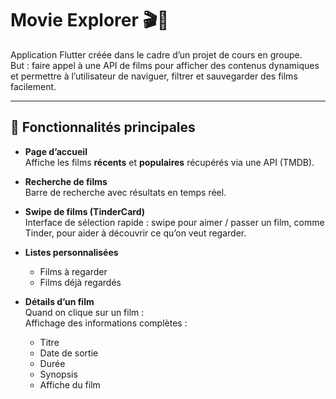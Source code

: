 # Movie Explorer 🎬🍿

Application Flutter créée dans le cadre d’un projet de cours en groupe.  
But : faire appel à une API de films pour afficher des contenus dynamiques et permettre à l’utilisateur de naviguer, filtrer et sauvegarder des films facilement.

---

## 🚀 Fonctionnalités principales

- **Page d’accueil**  
  Affiche les films **récents** et **populaires** récupérés via une API (TMDB).

- **Recherche de films**  
  Barre de recherche avec résultats en temps réel.

- **Swipe de films (TinderCard)**  
  Interface de sélection rapide : swipe pour aimer / passer un film, comme Tinder, pour aider à découvrir ce qu’on veut regarder.

- **Listes personnalisées**  
  - Films à regarder  
  - Films déjà regardés
    
- **Détails d’un film**  
  Quand on clique sur un film :  
  Affichage des informations complètes :
  - Titre  
  - Date de sortie  
  - Durée  
  - Synopsis
  - Affiche du film
